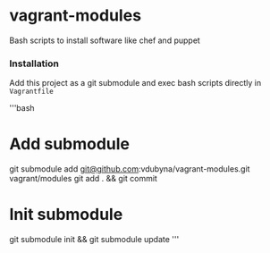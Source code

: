 vagrant-modules
===============

Bash scripts to install software like chef and puppet

### Installation

Add this project as a git submodule and exec bash scripts directly in `Vagrantfile`

'''bash
# Add submodule
git submodule add git@github.com:vdubyna/vagrant-modules.git vagrant/modules
git add . && git commit

# Init submodule
git submodule init && git submodule update
'''